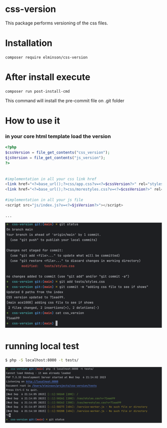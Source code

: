 # css-version
This package performs versioning of the css files.

# Installation

`composer require elminson/css-version`

# After install execute

`composer run post-install-cmd`

This command will install the pre-commit file on .git folder

# How to use it
### in your core html template load the version

```php
<?php
$cssVersion = file_get_contents("css_version");
$jsVersion = file_get_contents("js_version");
?>


#implementation in all your css link href
<link href="<?=base_url();?>css/app.css?v=<?=$cssVersion?>" rel="stylesheet">
<link href="<?=base_url();?>css/morestyles.css?v=<?=$cssVersion?>" rel="stylesheet">

#implementation in all your js file
<script src="js/index.js?v=<?=$jsVersion?>"></script>

...
```

<img src="tests/css_version_test.png">

# running local test
```bash
$ php -S localhost:8000 -t tests/
```

<img src="tests/local_test.png">
